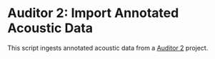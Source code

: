 # Auditor 2: Import Annotated Acoustic Data

This script ingests annotated acoustic data from a [Auditor 2](https://github.com/ConservationMetrics/AuditorServer) project.